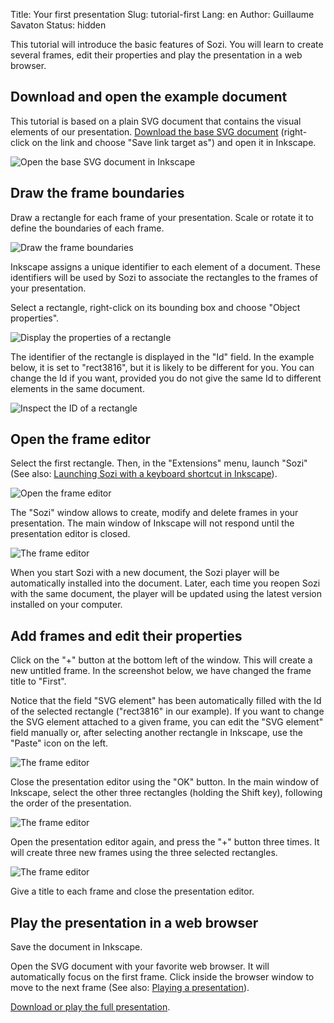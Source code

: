 Title: Your first presentation
Slug: tutorial-first
Lang: en
Author: Guillaume Savaton
Status: hidden


This tutorial will introduce the basic features of Sozi.
You will learn to create several frames, edit their properties and play the presentation in a web browser.


Download and open the example document
--------------------------------------

This tutorial is based on a plain SVG document that contains the visual elements of our presentation.
[Download the base SVG document](|filename|/images/tutorial-first/sozi-tutorial-base.svg) (right-click on the link and choose "Save link target as")
and open it in Inkscape.

![Open the base SVG document in Inkscape](|filename|/images/tutorial-first/sozi-tutorial-screenshot-01.png)

Draw the frame boundaries
-------------------------

Draw a rectangle for each frame of your presentation.
Scale or rotate it to define the boundaries of each frame. 

![Draw the frame boundaries](|filename|/images/tutorial-first/sozi-tutorial-screenshot-02.png)

Inkscape assigns a unique identifier to each element of a document.
These identifiers will be used by Sozi to associate the rectangles to the frames of your presentation.

Select a rectangle, right-click on its bounding box and choose "Object properties".

![Display the properties of a rectangle](|filename|/images/tutorial-first/sozi-tutorial-screenshot-03.png)

The identifier of the rectangle is displayed in the "Id" field.
In the example below, it is set to "rect3816", but it is likely to be different for you.
You can change the Id if you want, provided you do not give the same Id to different elements in the same document.

![Inspect the ID of a rectangle](|filename|/images/tutorial-first/sozi-tutorial-screenshot-04.png)

Open the frame editor
---------------------

Select the first rectangle.
Then, in the "Extensions" menu, launch "Sozi"
(See also: [Launching Sozi with a keyboard shortcut in Inkscape](|filename|tutorial-shortcut.md)).

![Open the frame editor](|filename|/images/tutorial-first/sozi-tutorial-screenshot-05.png)

The "Sozi" window allows to create, modify and delete frames in your presentation.
The main window of Inkscape will not respond until the presentation editor is closed.

![The frame editor](|filename|/images/tutorial-first/sozi-tutorial-screenshot-06.png)

When you start Sozi with a new document, the Sozi player will be automatically installed into the document.
Later, each time you reopen Sozi with the same document, the player will be updated using the latest version installed on your computer. 

Add frames and edit their properties
------------------------------------

Click on the "+" button at the bottom left of the window.
This will create a new untitled frame.
In the screenshot below, we have changed the frame title to "First".

Notice that the field "SVG element" has been automatically filled with the Id of the selected rectangle
("rect3816" in our example).
If you want to change the SVG element attached to a given frame, you can edit the "SVG element" field manually or,
after selecting another rectangle in Inkscape, use the "Paste" icon on the left.

![The frame editor](|filename|/images/tutorial-first/sozi-tutorial-screenshot-07.png)

Close the presentation editor using the "OK" button.
In the main window of Inkscape, select the other three rectangles (holding the Shift key),
following the order of the presentation.

![The frame editor](|filename|/images/tutorial-first/sozi-tutorial-screenshot-08.png)

Open the presentation editor again, and press the "+" button three times.
It will create three new frames using the three selected rectangles.

![The frame editor](|filename|/images/tutorial-first/sozi-tutorial-screenshot-09.png)

Give a title to each frame and close the presentation editor.

Play the presentation in a web browser
--------------------------------------

Save the document in Inkscape.

Open the SVG document with your favorite web browser.
It will automatically focus on the first frame.
Click inside the browser window to move to the next frame
(See also: [Playing a presentation](|filename|40-play.md)).

[Download or play the full presentation](|filename|/images/tutorial-first/sozi-tutorial-full.svg).


